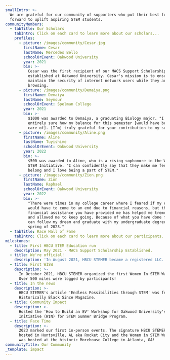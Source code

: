 ```yaml
---
smallIntro: >-
  We are grateful for our community of supporters who put their best foot
  forward to uplift aspiring STEM students.
communityMembers:
  - tabTitle: Our Scholars
    tabIntro: Click on each card to learn more about our scholars...
    profiles:
      - picture: /images/community/Cesar.jpg
        firstName: Cesar
        lastName: Mercedes Bello
        schoolOrEvent: Oakwood University
        year: 2021
        bio: >-
          Cesar was the first recipient of our MACS Support Scholarship
          established at Oakwood University. Cesar's mission is to ensure and
          maintain the security of internet network users while they are
          browsing.
      - picture: /images/community/Demaiya.png
        firstName: Demaiya
        lastName: Seymour
        schoolOrEvent: Spelman College
        year: 2021
        bio: >-
          $1000 was awarded to Demaiya, a graduating Biology major. "I was not
          entirely sure how my balance for this semester [would have been taken
          care of]. [I’m] truly grateful for your contribution to my success."
      - picture: /images/community/Aline.png
        firstName: Aline
        lastName: Tuyishime
        schoolOrEvent: Oakwood University
        year: 2022
        bio: >-
          $500 was awarded to Aline, who is a rising sophomore in the WIN for
          STEM Initiative. "I can confidently say that they make me feel like I
          belong and I love being a part of STEM."
      - picture: /images/community/Zion.png
        firstName: Zion
        lastName: Raphael
        schoolOrEvent: Oakwood University
        year: 2022
        bio: >-
          "There were times in my college career where I feared if my education
          would have to come to an end due to financial reasons, but the
          financial assistance you have provided me has helped me tremendously
          and allowed me to keep going. Because of what you have done for me I
          can follow my dream and graduate with my undergraduate degree in the
          spring of 2023."
  - tabTitle: Race Hall of Fame
    tabIntro: Click on each card to learn more about our participants...
milestones:
  - title: First HBCU STEM Education run
    description: May 2021 - MACS Support Scholarship Established.
  - title: We're official!
    description: 'In August 2021, HBCU STEMER became a registered LLC.'
  - title: First WISW
    description: >-
      In October 2021, HBCU STEMER organized the first Women In STEM Walkathon.
      Over 500 miles were logged by participants!
  - title: In the news
    description: >-
      HBCU STEMER's article 'Endless Possibilities through STEM' was featured in
      Historically Black Since Magazine.
  - title: Community Impact
    description: >-
      Hosted the 'How to Build an EV' Workshop for Oakwood University's Women
      Initiative (WIN) for STEM Summer Bridge Program.
  - title: Face Time
    description: >-
      2023 marked our first in-person events. The signature HBCU STEMER 5K was
      hosted in Huntsville, AL aka Rocket City and the Women in STEM Walkathon
      was hosted at the historic Morehouse College in Atlanta, GA!
communityTitle: Our Community
_template: impact
---
```







